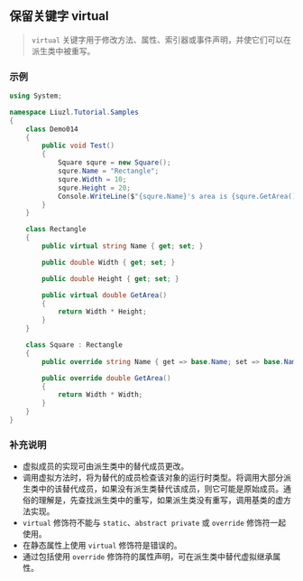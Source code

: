 ## 保留关键字 virtual
>`virtual` 关键字用于修改方法、属性、索引器或事件声明，并使它们可以在派生类中被重写。

### 示例
```csharp
using System;

namespace Liuzl.Tutorial.Samples
{
    class Demo014
    {
        public void Test()
        {
            Square squre = new Square();
            squre.Name = "Rectangle";
            squre.Width = 10;
            squre.Height = 20;
            Console.WriteLine($"{squre.Name}'s area is {squre.GetArea()}");
        }
    }

    class Rectangle
    {
        public virtual string Name { get; set; }

        public double Width { get; set; }

        public double Height { get; set; }

        public virtual double GetArea()
        {
            return Width * Height;
        }
    }

    class Square : Rectangle
    {
        public override string Name { get => base.Name; set => base.Name = value; }

        public override double GetArea()
        {
            return Width * Width;
        }
    }
}
```

### 补充说明
* 虚拟成员的实现可由派生类中的替代成员更改。
* 调用虚拟方法时，将为替代的成员检查该对象的运行时类型。将调用大部分派生类中的该替代成员，如果没有派生类替代该成员，则它可能是原始成员。通俗的理解是，先查找派生类中的重写，如果派生类没有重写，调用基类的虚方法实现。
* `virtual` 修饰符不能与 `static`、`abstract private` 或 `override` 修饰符一起使用。
* 在静态属性上使用 `virtual` 修饰符是错误的。
* 通过包括使用 `override` 修饰符的属性声明，可在派生类中替代虚拟继承属性。
